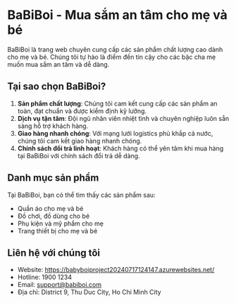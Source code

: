 # BaBiBoi - Mua sắm an tâm cho mẹ và bé

BaBiBoi là trang web chuyên cung cấp các sản phẩm chất lượng cao dành cho mẹ và bé. Chúng tôi tự hào là điểm đến tin cậy cho các bậc cha mẹ muốn mua sắm an tâm và dễ dàng.

## Tại sao chọn BaBiBoi?

1. **Sản phẩm chất lượng**: Chúng tôi cam kết cung cấp các sản phẩm an toàn, đạt chuẩn và được kiểm định kỹ lưỡng.
2. **Dịch vụ tận tâm**: Đội ngũ nhân viên nhiệt tình và chuyên nghiệp luôn sẵn sàng hỗ trợ khách hàng.
3. **Giao hàng nhanh chóng**: Với mạng lưới logistics phủ khắp cả nước, chúng tôi cam kết giao hàng nhanh chóng.
4. **Chính sách đổi trả linh hoạt**: Khách hàng có thể yên tâm khi mua hàng tại BaBiBoi với chính sách đổi trả dễ dàng.

## Danh mục sản phẩm

Tại BaBiBoi, bạn có thể tìm thấy các sản phẩm sau:

- Quần áo cho mẹ và bé
- Đồ chơi, đồ dùng cho bé
- Phụ kiện và mỹ phẩm cho mẹ
- Trang thiết bị cho mẹ và bé

## Liên hệ với chúng tôi

- Website: https://babyboiproject20240717124147.azurewebsites.net/
- Hotline: 1900 1234
- Email: support@babiboi.com
- Địa chỉ: District 9, Thu Duc City, Ho Chi Minh City